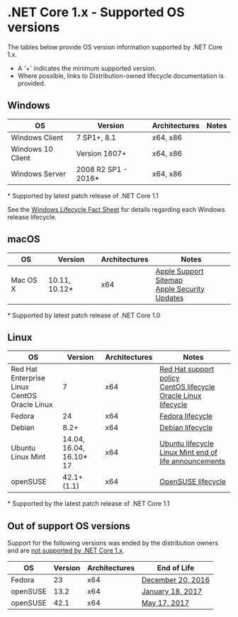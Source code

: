# .NET Core 1.x - Supported OS versions

The tables below provide OS version information supported by .NET Core 1.x.

* A '+' indicates the minimum supported version.
* Where possible, links to Distribution-owned lifecycle documentation is provided.

## Windows

OS                            | Version                        | Architectures| Notes
------------------------------|--------------------------------|--------------|-----
Windows Client                | 7 SP1+, 8.1                  | x64, x86       |
Windows 10 Client             | Version 1607+                 | x64, x86       |
Windows Server                | 2008 R2 SP1 - 2016*            | x64, x86     |

\* Supported by latest patch release of .NET Core 1.1

See the [Windows Lifecycle Fact Sheet](https://support.microsoft.com/en-us/help/13853/windows-lifecycle-fact-sheet) for details regarding each Windows release lifecycle.

## macOS

OS                            | Version                        | Architectures| Notes
------------------------------|--------------------------------|--------------|-----
Mac OS X                      | 10.11, 10.12*                  | x64          | [Apple Support Sitemap](https://support.apple.com/sitemap) <br> [Apple Security Updates](https://support.apple.com/en-us/HT201222)

\* Supported by latest patch release of .NET Core 1.0

## Linux

OS                            | Version                        | Architectures| Notes
------------------------------|--------------------------------|--------------|-----
Red Hat Enterprise Linux <br> CentOS <br> Oracle Linux     | 7                             | x64            | [Red Hat support policy](https://access.redhat.com/support/policy/updates/errata/) <br> [CentOS lifecycle](https://wiki.centos.org/FAQ/General#head-fe8a0be91ee3e7dea812e8694491e1dde5b75e6d) <br> [Oracle Linux lifecycle](http://www.oracle.com/us/support/library/elsp-lifetime-069338.pdf)
Fedora                        | 24                             | x64          | [Fedora lifecycle](https://fedoraproject.org/wiki/End_of_life)
Debian                        | 8.2+                           | x64          | [Debian lifecycle](https://wiki.debian.org/DebianReleases)
Ubuntu <br> Linux Mint        | 14.04, 16.04, 16.10* <br> 17      | x64            | [Ubuntu lifecycle](https://wiki.ubuntu.com/Releases) <br> [Linux Mint end of life announcements](https://forums.linuxmint.com/search.php?keywords=%22end+of+life%22&terms=all&author=&sc=1&sf=titleonly&sr=posts&sk=t&sd=d&st=0&ch=300&t=0&submit=Search)
openSUSE                      | 42.1+ (1.1)                           | x64          | [OpenSUSE lifecycle](https://en.opensuse.org/Lifetime)

\* Supported by the latest patch release of .NET Core 1.1

## Out of support OS versions

Support for the following versions was ended by the distribution owners and are [not supported by .NET Core 1.x](https://github.com/dotnet/core/blob/master/os-lifecycle-policy.md).

OS                            | Version                       | Architectures  | End of Life
------------------------------|-------------------------------|----------------|-----
Fedora                        | 23                            | x64            | [December 20, 2016](https://lists.fedoraproject.org/archives/list/announce@lists.fedoraproject.org/thread/OHFCBTYXAO6NBH5BZZI3VIMIIL2ODFP5/)
openSUSE                      | 13.2                          | x64            | [January 18, 2017](https://lists.opensuse.org/opensuse-security-announce/2017-01/msg00033.html)
openSUSE                      | 42.1                          | x64            | [May 17, 2017](https://lists.opensuse.org/opensuse-security-announce/2017-05/msg00053.html)
